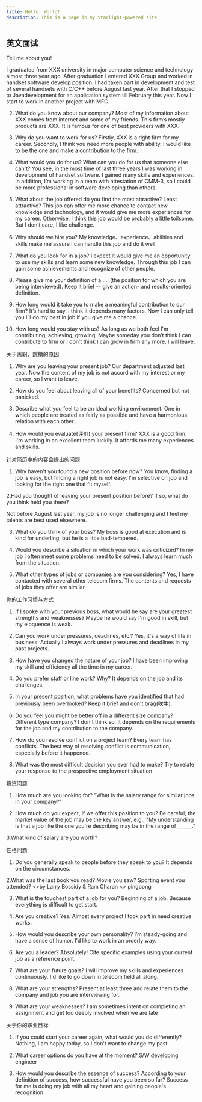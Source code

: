 ```yaml
---
title: Hello, World!
description: This is a page in my Starlight-powered site
---
```


## 英文面试

Tell me about you!

I graduated from XXX university in major computer science and technology almost three year ago. After graduation I entered XXX Group and worked in handset software develop position. I had taken part in development and test of several handsets with C/C++ before August last year. After that I stopped to Javadevelopment for an application system till February this year. Now I start to work in another project with MFC.

2. What do you know about our company?
Most of my information about XXX comes from internet and some of my friends. This firm’s mostly products are XXX. It is famous for one of best providers with XXX.

3. Why do you want to work for us?
Firstly, XXX is a right firm for my career. Secondly, I think you need more people with ability. I would like to be the one and make a contribution to the firm.

4. What would you do for us? What can you do for us that someone else can't?
You see, in the most time of last three years I was working in development of handset software. I gained many skills and experiences. In addition, I’m working in a team with attestation of CMM-3, so I could be more professional in software developing than others.

5. What about the job offered do you find the most attractive? Least attractive?
This job can offer me more chance to contact new knowledge and technology, and it would give me more experiences for my career. Otherwise, I think this job would be probably a little toilsome. But I don’t care, I like challenge.

6. Why should we hire you?
My knowledge、experience、abilities and skills make me assure I can handle this job and do it well.

7. What do you look for in a job?
I expect it would give me an opportunity to use my skills and learn some new knowledge. Through this job I can gain some achievements and recognize of other people.

8. Please give me your definition of a .... (the position for which you are being interviewed).
Keep it brief -- give an action- and results-oriented definition.

9. How long would it take you to make a meaningful contribution to our firm?
It’s hard to say. I think it depends many factors. Now I can only tell you I’ll do my best in job if you give me a chance.

10. How long would you stay with us?
As long as we both feel I'm contributing, achieving, growing. Maybe someday you don’t think I can contribute to firm or I don’t think I can grow in firm any more, I will leave.

关于离职、跳槽的原因

1. Why are you leaving your present job?
Our department adjusted last year. Now the content of my job is not accord with my interest or my career, so I want to leave.

2. How do you feel about leaving all of your benefits?
Concerned but not panicked.

3. Describe what you feel to be an ideal working environment.
One in which people are treated as fairly as possible and have a harmonious relation with each other .

4. How would you evaluate(评价) your present firm?
XXX is a good firm. I'm working in an excellent team luckily. It affords me many experiences and skills.

针对简历中的内容会提出的问题

1. Why haven't you found a new position before now?
You know, finding a job is easy, but finding a right job is not easy. I'm selective on job and looking for the right one that fit myself.

2.Had you thought of leaving your present position before? If so, what do you think held you there?

Not before August last year, my job is no longer challenging and I feel my talents are best used elsewhere.

3. What do you think of your boss?
My boss is good at execution and is kind for underling, but he is a little bad-tempered.

4. Would you describe a situation in which your work was criticized?
In my job I often meet some problems need to be solved. I always learn much from the situation.

5. What other types of jobs or companies are you considering?
Yes, I have contacted with several other telecom firms. The contents and requests of jobs they offer are similar.

你的工作习惯与方式

1. If I spoke with your previous boss, what would he say are your greatest strengths and weaknesses?
Maybe he would say I'm good in skill, but my eloquence is weak.

2. Can you work under pressures, deadlines, etc.?
Yes, it's a way of life in business. Actually I always work under pressures and deadlines in my past projects.

3. How have you changed the nature of your job?
I have been improving my skill and efficiency all the time in my career.

4. Do you prefer staff or line work? Why?
It depends on the job and its challenges.

5. In your present position, what problems have you identified that had previously been overlooked?
Keep it brief and don't brag(吹牛).

6. Do you feel you might be better off in a different size company? Different type company?
I don't think so. It depends on the requirements for the job and my contribution to the company.

7. How do you resolve conflict on a project team?
Every team has conflicts. The best way of resolving conflict is communication, especially before it happened.

8. What was the most difficult decision you ever had to make?
Try to relate your response to the prospective employment situation

薪资问题

1. How much are you looking for?
"What is the salary range for similar jobs in your company?"

2. How much do you expect, if we offer this position to you?
Be careful; the market value of the job may be the key answer, e.g., "My understanding is that a job like the one you're describing may be in the range of ______."

3.What kind of salary are you worth?

性格问题

1. Do you generally speak to people before they speak to you?
It depends on the circumstances.

2.What was the last book you read? Movie you saw? Sporting event you attended?
<>by Larry Bossidy & Ram Charan <> pingpong

3. What is the toughest part of a job for you?
Beginning of a job. Because everything is difficult to get start.

4. Are you creative?
Yes. Almost every project I took part in need creative works.

5. How would you describe your own personality?
I’m steady-going and have a sense of humor. I'd like to work in an orderly way.

6. Are you a leader?
Absolutely! Cite specific examples using your current job as a reference point.

7. What are your future goals?
I will improve my skills and experiences continuously. I'd like to go down in telecom field all along.

8. What are your strengths?
Present at least three and relate them to the company and job you are interviewing for.

9. What are your weaknesses?
I am sometimes intent on completing an assignment and get too deeply involved when we are late

关于你的职业目标

1. If you could start your career again, what would you do differently?
Nothing, I am happy today, so I don't want to change my past.

2. What career options do you have at the moment?
S/W developing engineer

3. How would you describe the essence of success? According to your definition of success, how successful have you been so far?
Success for me is doing my job with all my heart and gaining people's recognition.
